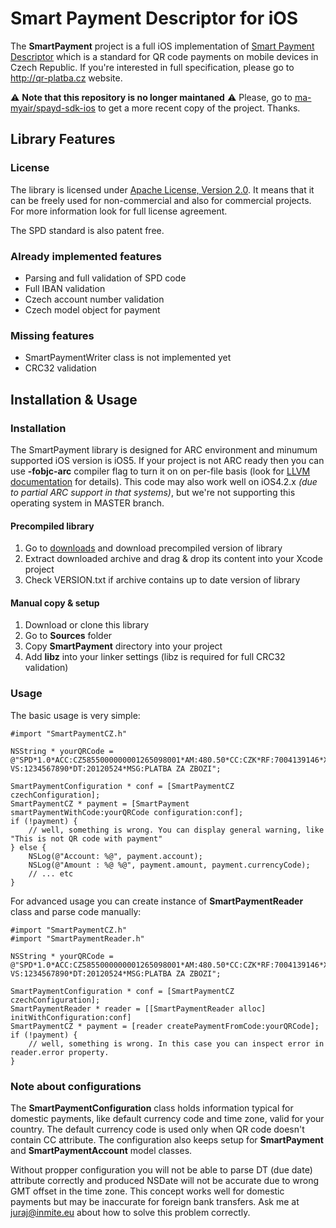 # Smart Payment Descriptor for iOS

The **SmartPayment** project is a full iOS implementation of [Smart Payment Descriptor](http://qr-platba.cz) which is a standard for QR code payments on mobile devices in Czech Republic. If you're interested in full specification, please go to http://qr-platba.cz website.

⚠️ **Note that this repository is no longer maintaned** ⚠️ Please, go to [ma-myair/spayd-sdk-ios](https://github.com/ma-myair/spayd-sdk-ios) to get a more recent copy of the project. Thanks.

## Library Features

### License

The library is licensed under [Apache License, Version 2.0](http://www.apache.org/licenses/LICENSE-2.0). It means that it can be freely used for non-commercial and also for commercial projects. For more information look for full license agreement.

The SPD standard is also patent free.

### Already implemented features

* Parsing and full validation of SPD code
* Full IBAN validation
* Czech account number validation
* Czech model object for payment

### Missing features

* SmartPaymentWriter class is not implemented yet
* CRC32 validation


## Installation & Usage

### Installation

The SmartPayment library is designed for ARC environment and minumum supported iOS version is iOS5. If your project is not ARC ready then you can use **-fobjc-arc** compiler flag to turn it on on per-file basis (look for [LLVM documentation](http://clang.llvm.org/docs/AutomaticReferenceCounting.html) for details). This code may also work well on iOS4.2.x  *(due to partial ARC support in that systems)*, but we're not supporting this operating system in MASTER branch.

#### Precompiled library

1. Go to [downloads](https://github.com/hvge/spayd-sdk-ios/downloads) and download precompiled version of library
2. Extract downloaded archive and drag & drop its content into your Xcode project
3. Check VERSION.txt if archive contains up to date version of library

#### Manual copy & setup

1. Download or clone this library
2. Go to **Sources** folder
3. Copy **SmartPayment** directory into your project
4. Add **libz** into your linker settings (libz is required for full CRC32 validation)


### Usage

The basic usage is very simple:

```
#import "SmartPaymentCZ.h"

NSString * yourQRCode = @"SPD*1.0*ACC:CZ5855000000001265098001*AM:480.50*CC:CZK*RF:7004139146*X-VS:1234567890*DT:20120524*MSG:PLATBA ZA ZBOZI";

SmartPaymentConfiguration * conf = [SmartPaymentCZ czechConfiguration];
SmartPaymentCZ * payment = [SmartPayment smartPaymentWithCode:yourQRCode configuration:conf];
if (!payment) {
	// well, something is wrong. You can display general warning, like "This is not QR code with payment"
} else {
	NSLog(@"Account: %@", payment.account);
	NSLog(@"Amount : %@ %@", payment.amount, payment.currencyCode);
	// ... etc
}
```

For advanced usage you can create instance of **SmartPaymentReader** class and parse code manually:

```
#import "SmartPaymentCZ.h"
#import "SmartPaymentReader.h"

NSString * yourQRCode = @"SPD*1.0*ACC:CZ5855000000001265098001*AM:480.50*CC:CZK*RF:7004139146*X-VS:1234567890*DT:20120524*MSG:PLATBA ZA ZBOZI";

SmartPaymentConfiguration * conf = [SmartPaymentCZ czechConfiguration];
SmartPaymentReader * reader = [[SmartPaymentReader alloc] initWithConfiguration:conf]
SmartPaymentCZ * payment = [reader createPaymentFromCode:yourQRCode];
if (!payment) {
	// well, something is wrong. In this case you can inspect error in reader.error property.
}
```

### Note about configurations

The **SmartPaymentConfiguration** class holds information typical for domestic payments, like default currency code and time zone, valid for your country. The default currency code is used only when QR code doesn't contain CC attribute. The configuration also keeps setup for **SmartPayment** and **SmartPaymentAccount** model classes. 

Without propper configuration you will not be able to parse DT (due date) attribute correctly and produced NSDate will not be accurate due to wrong GMT offset in the time zone. This concept works well for domestic payments but may be inaccurate for foreign bank transfers. Ask me at juraj@inmite.eu about how to solve this problem correctly.
